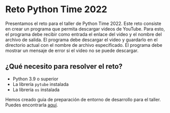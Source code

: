 # Reto Python Time 2022

Presentamos el reto para el taller de Python Time 2022. Este reto consiste en crear un programa que permita descargar videos de YouTube. Para esto, el programa debe recibir como entrada el enlace del video y el nombre del archivo de salida. El programa debe descargar el video y guardarlo en el directorio actual con el nombre de archivo especificado. El programa debe mostrar un mensaje de error si el video no se puede descargar. 

## ¿Qué necesito para resolver el reto?

- Python 3.9 o superior
- La librería `pytube` instalada
- La librería `os` instalada

Hemos creado guia de preparación de entorno de desarrollo para el taller. Puedes encontrarla [aquí](/requerimientos.md).
